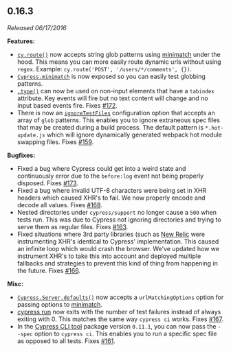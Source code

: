 ## 0.16.3

_Released 06/17/2016_

**Features:**

- [`cy.route()`](/api/commands/route) now accepts string glob patterns using
  [minimatch](https://github.com/isaacs/minimatch) under the hood. This means
  you can more easily route dynamic urls without using `regex`. Example:
  `cy.route('POST', '/users/*/comments', {})`.
- [`Cypress.minimatch`](/api/utilities/minimatch) is now exposed so you can
  easily test globbing patterns.
- [`.type()`](/api/commands/type) can now be used on non-input elements that
  have a `tabindex` attribute. Key events will fire but no text content will
  change and no input based events fire. Fixes
  [#172](https://github.com/cypress-io/cypress/issues/172).
- There is now an [`ignoreTestFiles`](/guides/references/configuration)
  configuration option that accepts an array of `glob` patterns. This enables
  you to ignore extraneous spec files that may be created during a build
  process. The default pattern is `*.hot-update.js` which will ignore
  dynamically generated webpack hot module swapping files. Fixes
  [#159](https://github.com/cypress-io/cypress/issues/159).

**Bugfixes:**

- Fixed a bug where Cypress could get into a weird state and continuously error
  due to the `before:log` event not being properly disposed. Fixes
  [#173](https://github.com/cypress-io/cypress/issues/173).
- Fixed a bug where invalid UTF-8 characters were being set in XHR headers which
  caused XHR's to fail. We now properly encode and decode all values. Fixes
  [#168](https://github.com/cypress-io/cypress/issues/168).
- Nested directories under `cypress/support` no longer cause a `500` when tests
  run. This was due to Cypress not ignoring directories and trying to serve them
  as regular files. Fixes
  [#163](https://github.com/cypress-io/cypress/issues/163).
- Fixed situations where 3rd party libraries (such as
  [New Relic](https://newrelic.com/) were instrumenting XHR's identical to
  Cypress' implementation. This caused an infinite loop which would crash the
  browser. We've updated how we instrument XHR's to take this into account and
  deployed multiple fallbacks and strategies to prevent this kind of thing from
  happening in the future. Fixes
  [#166](https://github.com/cypress-io/cypress/issues/166).

**Misc:**

- [`Cypress.Server.defaults()`](/api/cypress-api/cypress-server) now accepts a
  `urlMatchingOptions` option for passing options to
  [minimatch](https://github.com/isaacs/minimatch).
- [cypress run](/guides/guides/command-line#cypress-run) now exits with the
  number of test failures instead of always exiting with 0. This matches the
  same way `cypress ci` works. Fixes
  [#167](https://github.com/cypress-io/cypress/issues/167).
- In the [Cypress CLI tool](/guides/guides/command-line) package version
  `0.11.1`, you can now pass the `--spec` option to `cypress ci`. This enables
  you to run a specific spec file as opposed to all tests. Fixes
  [#161](https://github.com/cypress-io/cypress/issues/161).
